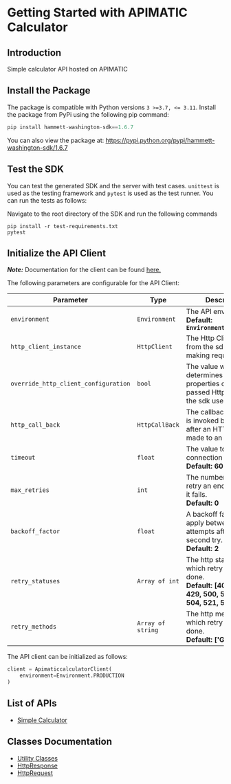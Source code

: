 
# Getting Started with APIMATIC Calculator

## Introduction

Simple calculator API hosted on APIMATIC

## Install the Package

The package is compatible with Python versions `3 >=3.7, <= 3.11`.
Install the package from PyPi using the following pip command:

```python
pip install hammett-washington-sdk==1.6.7
```

You can also view the package at:
https://pypi.python.org/pypi/hammett-washington-sdk/1.6.7

## Test the SDK

You can test the generated SDK and the server with test cases. `unittest` is used as the testing framework and `pytest` is used as the test runner. You can run the tests as follows:

Navigate to the root directory of the SDK and run the following commands

```
pip install -r test-requirements.txt
pytest
```

## Initialize the API Client

**_Note:_** Documentation for the client can be found [here.](https://www.github.com/ZahraN444/hammett-washington-python-sdk/tree/1.6.7/doc/client.md)

The following parameters are configurable for the API Client:

| Parameter | Type | Description |
|  --- | --- | --- |
| `environment` | `Environment` | The API environment. <br> **Default: `Environment.PRODUCTION`** |
| `http_client_instance` | `HttpClient` | The Http Client passed from the sdk user for making requests |
| `override_http_client_configuration` | `bool` | The value which determines to override properties of the passed Http Client from the sdk user |
| `http_call_back` | `HttpCallBack` | The callback value that is invoked before and after an HTTP call is made to an endpoint |
| `timeout` | `float` | The value to use for connection timeout. <br> **Default: 60** |
| `max_retries` | `int` | The number of times to retry an endpoint call if it fails. <br> **Default: 0** |
| `backoff_factor` | `float` | A backoff factor to apply between attempts after the second try. <br> **Default: 2** |
| `retry_statuses` | `Array of int` | The http statuses on which retry is to be done. <br> **Default: [408, 413, 429, 500, 502, 503, 504, 521, 522, 524]** |
| `retry_methods` | `Array of string` | The http methods on which retry is to be done. <br> **Default: ['GET', 'PUT']** |

The API client can be initialized as follows:

```python
client = ApimaticcalculatorClient(
    environment=Environment.PRODUCTION
)
```

## List of APIs

* [Simple Calculator](https://www.github.com/ZahraN444/hammett-washington-python-sdk/tree/1.6.7/doc/controllers/simple-calculator.md)

## Classes Documentation

* [Utility Classes](https://www.github.com/ZahraN444/hammett-washington-python-sdk/tree/1.6.7/doc/utility-classes.md)
* [HttpResponse](https://www.github.com/ZahraN444/hammett-washington-python-sdk/tree/1.6.7/doc/http-response.md)
* [HttpRequest](https://www.github.com/ZahraN444/hammett-washington-python-sdk/tree/1.6.7/doc/http-request.md)

